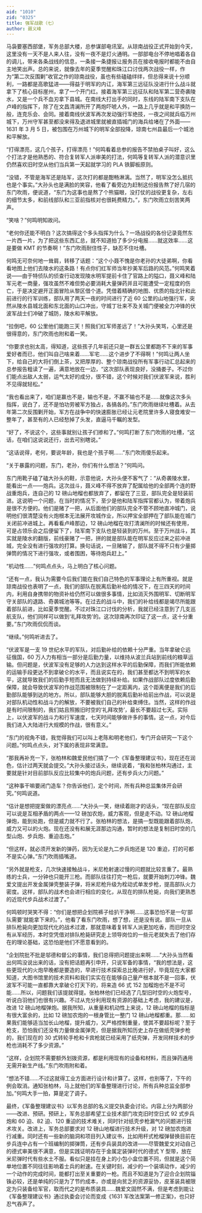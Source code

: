```yaml
---
aid: "1010"
zid: "0325"
title: 强军战歌（七）
author: 聂义峰
---
```


马袅要塞西部堡，军务总部大楼，总参谋部电讯室。从琼南战役正式开始到今天，这里没有一天不是人来人往，没有一夜不是灯火通明。一部部电台不停地唱着各自的调儿，带来各条战线的信息，一条接一条捷报让报务员在接收电报时都能不由自主地笑出声。总的来说，就像去年的夏季觉醒和珠江口讨伐两次战役一样，作为“第二次反围剿”收官之作的琼南战役，虽也有些磕磕绊绊，但总得来说十分顺利，一路都是高歌猛进——得益于明军的内讧，海军第三远征队没进行什么战斗就拿下了核心目标崖州，拿了一个开门红。接着海军第三远征队和陆军第二营奇袭陵水，又是一个兵不血刃拿下县城。在南线大打出手的同时，东线的陆军南下支队在卢峰的指挥下，除了在文昌清澜所开了两炮吓唬人外，一路上几乎就是和平换防一般，连克乐会、会同。接着南线伏波军再次发动强行军绝技，一夜之间就兵临万州城下，万州守军甚至都没来得及退进城里就被直插城门的海兵给堵在了外面——1631 年 3 月 5 日，被包围在万州城下的明军全部投降，琼南七州县最后一个城池和平解放。

“打得漂亮，这几个孩子，打得漂亮！”何鸣看着总参的报告不禁拍桌子叫好，这么个打法才是他熟悉的、符合复转军人派审美的打法，何鸣等复转军人派的潜意识里仍然喜欢旧时空从他们当兵第一天起就学习的 PLA 铁脚板原则。

“没错，不管是海军还是陆军，这次打的都是酣畅淋漓。当然了，明军没怎么抵抗也是个事实。”大孙头也是满脸的笑容，他看了看旁边为赶制这份报告熬了好几宿的东门吹雨，便说道，“东门为这事也是熬了个熊猫眼，没打仗的战役更复杂，左右的细节太多，和前线部队和三亚前指核对也很耗费精力。”，东门吹雨立刻苦笑两声。

“笑啥？”何鸣明知故问。

“老何你还能不明白？这次搞得这个多头指挥为什么？一场战役的各份记录竟然东一片西一片，为了把这些东西汇总，就不知道拍了多少分电报……就这效率……这是要做 KMT 的节奏啊！”东门吹雨耐住性子，缺忍不住吐槽。

何鸣无可奈何地一耸肩，转移了话题：“这个小聂不愧是你老孙的大徒弟啊，你看看地图上他们去陵水的这条路！有点你们红军师当年抄美军后路的风范。”何鸣笑着说——由于特侦队的侦查行动发现陵水明军提前卡住了官路上的隘口，聂义峰和陆军元老一商量，强攻虽然不难但势必要消耗大量弹药并且可能遭受一定程度的伤亡，于是决定避开正面冒险从黎区借个道。凭借着精确的地图、优质的指北针和此前进行的行军训练，部队用了两天一夜的时间进行了近 60 公里的山地强行军，突然从陵水县城北面和东北面的山口冲出，守城丁壮来不及关城门便被全力冲锋的伏波军战士们冲破了城防，陵水和平解放。

“拉倒吧，60 公里他们能跑三天！照我们红军师差远了！”大孙头笑骂，心里还是很得意的，东门吹雨也附和着一笑。

“你要求也别太高，得知道，这些孩子几年前还只是一群五公里都跑不下来的军事爱好者而已，他们叫自己啥来着……军宅……这个进步了不得啊！”何鸣让两人坐下，给自己的大将们倒上茶，又把厚厚的、整个琼南战役所有军事行动汇总起来的总参报告粗读了一遍，满意地放在一边，“这次部队表现良好，没捅娄子。不过你们能点出敌人太弱，运气太好的成分，很不错，这个时候对我们伏波军来说，胜利不见得就轻松。”

“我也看出来了，咱们是赢也不是，输也不是，不赢不输也不是……就像这次多头指挥，说白了，还不是怕功劳被军方独占，各搞各的。”东门吹雨继续吐槽着。从去年第二次反围剿开始，军方在战争中的快速膨胀已经让元老院里许多人寝食难安一整年了，甚至有的人已经愁掉了头发，直逼马千瞩的发型。

“好了，不说这个，这些事就别让孩子们掺和了。”何鸣打断了东门吹雨的吐槽，“这话，在咱们这说说还行，出去可别瞎说。”

“这话说得，老何，要说年龄，我也是个孩子啊……”东门吹雨傻乐起来。

“关于暴露的问题，东门，老孙，你们有什么想法？”何鸣问。

东门用靴子磕了磕大孙头的鞋，示意他说，大孙头便不客气了：“从奇袭陵水里，能看出一点——炮兵。这次战斗，聂义峰不得不放弃了配属给他的全部两个连的野战重炮兵，连自己的 12 磅山地榴也都放弃了，都留在了三亚，部队完全是轻装前进。这说明一个问题，在当时的情况下，至少是他和陆军指挥官都认为，带着炮兵是很不方便的。他们是赌了一把，从后面他们的部队完全不管不顾地直冲城门，说明他们很清楚没有火炮根本无法展开攻城作业，所以押宝全部押在了部队能在城门关闭前冲进城上。再看看卢峰那边，12 磅山地榴在攻打清澜所的时候还有使用，可是占领乐会之后便留下了，陆军南下支队也是轻装到的万州。至于万州战斗，其实就是陵水的翻版，前线豪赌了一把，拼的就是部队能在明军反应过来之前冲进城，完全没有进行强攻的打算。换句话说，一旦赌输了，部队就不得不只有少量掷弹筒的情况下进行强攻，或者围困，等待炮兵赶上。”

“机动性……”何鸣点点头，马上明白了核心问题。

“还有一点，我认为需要今后我们能在我们自己特色的军事理论上有所重视。就是琼南战役也表明了一点，我们的部队在脱离后勤补给的情况下，在三四天的时间内，利用自身携带的物资补给仍然可以做很多事情，比如消灭外围明军、切断明军守关部队的退路、奇袭城池等等。在过去的战斗中，我们的补给线都是竭尽所能跟着部队前进，比如夏季觉醒。不过对珠江口讨伐的分析，我就已经注意到了几支巡航支队，他们同样可以做到‘礼拜攻势’的。这次琼南再次印证了这一点，这十分重要。”东门吹雨侃侃而谈。

“继续。”何鸣听进去了。

“伏波军是一支 19 世纪水平的军队，对后勤补给的依赖十分严重。当年拿破仑远征俄国，60 万人力有相当一部分是后勤力量，以维持从波兰兵站到前线的粮草运输。但问题是，伏波军没有足够的人力达到这样水平的后勤保障，而我们所能依赖的运输手段更达不到拿破仑的水平，而且说实在的，我们甚至都达不到明军的水平，这就导致我们的后勤手短而且无法做到持续补给。如果作战部队过度依赖后勤保障，就会导致伏波军的作战范围被限制在了一定距离内，这个距离便是我们的后勤部队能够到达的地方。所以，部队能够大胆的脱离后勤补给前出作战，可以说是对部队机动性和战斗力的解放，不要被我们自己的补给束缚住。当然，这样的作战是有时间限制的，我们姑且照搬旧时空的‘礼拜攻势’，最长不要超过七天。实际上，以伏波军的战斗力和行军速度，七天时间能够做许多的事情。这一点，对今后我们进入大陆进行大规模的作战，很有意义。”

“东门的视角不错，我觉得我们可以叫上老陈和明老他们，专门开会研究一下这个问题。”何鸣点点头，对下属的表现非常满意。

“那我再补充一下，张柏林和魏爱民他们搞了一个《军备整理建议书》，现在还在润色，估计过两天就会提交。”大孙头接过话头，继续说着，“我和张柏林沟通过，主要就是针对目前部队反应比较集中的炮兵问题，还有步兵火力问题。”

“这种事干嘛要闭门造车？你告诉他们，定个时间，所有兵种总监集体开会研究。”何鸣说道。

“估计是想把提案做的漂亮点……”大孙头一笑，继续着刚才的话头，“现在部队反应可以说是互相矛盾的两点——12 磅加农炮，威力客观，但是走不动。12 磅山地榴弹炮，能到处跑，但是威力就不行了。张柏林的想法，是搞一型既能跟着部队炮，威力又可以的火炮。现在还没有和展无涯那边沟通，暂时的想法是复制旧时空的几型山炮、步兵炮、重迫击炮。”

“但这样，就必须开发新的弹药，因为无论是九二步兵炮还是 120 重迫，打的可都不是实心弹。”东门吹雨插嘴道。

“另外就是枪支，几次快速接触战斗，米尼枪射速过慢的问题就比较言重了。最熟练的士兵，一分钟也只能开三枪。而部队往往打完一枪后，就要开始刺刀冲锋。魏爱文提出开发金属弹壳整装子弹，将米尼枪升级为栓动式单发步枪，提高部队火力密度。这样，部队的战术也会进行相应的变化，从现在的排队枪毙，向我们更熟悉的近现代步兵战术过渡了。”

何鸣顿时哭笑不得：“你们是想把企划院裤子给扒干净啊……这事恐怕不是一句‘部队需要’就能拿下来的。”，他看了看东门吹雨，想了想，还是没有说。部队一旦从排队枪毙向更加现代化的战术过渡，那就意味着复转军人派更加吃香，而旧时空没有从军经历，本时空凭借对排队枪毙研究走上领导岗位的一些元老就失去了他们存在的理论基础，这恐怕是他们不愿意看到的。

“企划院批不批是邬德和督公的事情，我们总得把问题提出来啊……”大孙头当然看出何鸣没说出来的话，没有把话题再引申开，只说军备的事情，“我的想法是，这些更现代的火炮早晚都是要造的，早进行技术探索总比晚进行好，毕竟现在大家都知道，大图书馆里的技术资料和我们实实在在能够自己量产根本就不是一回事，伏波军不可能一直都靠大拿破仑打天下的，将来造 66 式 152 加榴炮也不是不可能……所以，问题我们该提就得提。张柏林他们已经选了几型旧时空的火炮型号，听说白羽他们也很有兴趣。不过从充分利用现有资源的基础上考虑，我的建议是，改进 12 磅山地榴弹炮。据我所知，从重量和机动性上来说，12 磅山地榴的指标是有很大富余的，比如 12 磅加农炮的一根身管比一整门 12 磅山地榴都重。那……如果我们能够适当加长山地榴，提升威力，又严格控制重量，使其不要超标呢？至于枪支，恐怕我们还没有力量做金属弹壳，但是据我所知历史上存在做纸壳弹步枪的，我们现在的 30 式转轮手枪和卡宾枪就已经采用了纸壳弹，开发同样技术的步枪也消耗不了多少资源。”

“这样，企划院不需要额外划拨资源，都是利用现有的设备和材料，而且弹药通用无需开新生产线。”东门吹雨附和着。

“想法不错……不过这就得工业方面进行设计和计算了。这样，也别等了，下午的例会取消。通知张柏林，马上就他们的军备整理进行讨论，所有兵种总监全部参加。”何鸣大手一拍，算是定了调子。

最终，《军备整理建议书》以军务总部的名义提交执委会讨论。内容上分为两部分——改进、预研。预研上，军务总部希望工业技术部门攻克旧时空日式 92 式步兵炮和 60 迫、82 迫、120 重迫的技术难关，同时针对纸壳步枪漏气的问题进行技术攻关。改进上，军务总部要求对 12 磅山地榴进行技术升级，对 12 磅加农炮进行减重。同时还有一些新的脑洞和项目列入建议书，比如用杆式枪榴弹替换目前在步兵连中占有一个班编制的掷弹筒，还有步兵装具的改进——尽管魏爱文对动自己的德式审美很不满意，但是实践证明存在于金属定装弹时代的德式 Y 型带，放在米尼弹时代有些水土不服。看似只是挂在身上的小包小盒位置不同，但就是这个简单地位置不同往往影响着士兵的射速。在关键时刻，减少的一个装填动作，减少的一个动作的完成时间，能都打出至关重要的一枪。而且不知道是为了迎合企划院锱铢必较，还是单纯的只是为了节约成本，亦或是向贫乏的资源妥协，皮革装具被限定为只装备给军官，取而代之的是布质装具……魏爱文固然不满，但是考虑到能让《军备整理建议书》通过执委会讨论而变成《1631 军改法案第一修正案》，也只好忍气吞声了。
